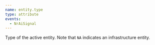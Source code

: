 ```yaml
---
name: entity.type
type: attribute
events:
  - NrAiSignal
---
```


Type of the active entity. Note that `NA` indicates an infrastructure entity.
